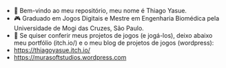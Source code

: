 - 🗻 Bem-vindo ao meu repositório, meu nome é Thiago Yasue.
- 🎮 Graduado em Jogos Digitais e Mestre em Engenharia Biomédica pela Universidade de Mogi das Cruzes, São Paulo.
- 🗼 Se quiser conferir meus projetos de jogos (e jogá-los), deixo abaixo meu portfólio (itch.io/) e o meu blog de projetos de jogos (wordpress):
- https://thiagoyasue.itch.io/
- https://murasoftstudios.wordpress.com

